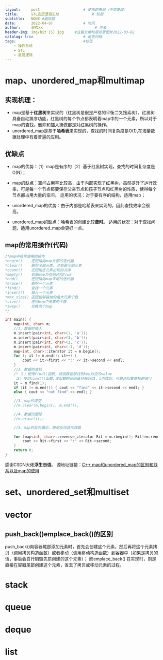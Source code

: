 ```yaml
---
layout:     post   				    # 使用的布局（不需要改）
title:      STL底层逻辑汇总				# 标题 
subtitle:   NONE #副标题
date:       2022-04-07 				# 时间
author:     谢玄xx 						# 作者
header-img: img/bit (5).jpg 	#这篇文章标题背景图片2022-03-02 
catalog: true 						# 是否归档
tags:								#标签
    - 操作系统
    - STL
    - 底层逻辑
---
```


# map、unordered_map和multimap

## 实现机理：
* map是基于**红黑树**来实现的（红黑树是很是严格的平衡二叉搜索树），红黑树具备自动排序功能，红黑树的每个节点都表明着map中的一个元素，所以对于map的查找，删除和插入操做都是对红黑树的操作。
* unordered_map是基于**哈希表**来实现的，查找的时间复杂度是O(1),在海量数据处理中有着普遍的应用。

## 优缺点

* map的优势：（1）map是有序的（2）基于红黑树实现，查找的时间复杂度是O(N)；
* map的缺点：空间占用率比较高，由于内部实现了红黑树，虽然提升了运行效率，可是每一个节点都要保存父亲节点和孩子节点和红黑树的性质，使得每个节点都占用大量的空间。
适用的状况：对于要有序的结构，适用map；

* unordered_map的优势：由于内部是哈希表来实现的，因此查找效率会很高。
* unordered_map的缺点：哈希表的创建比较**费时**。
适用的状况：对于查找问题，适用unordered_map会更好一点。

## map的常用操作(代码)

```CPP
/*map中经常使用的操作
*begin()	还回指向map头部的迭代器
*clear()	删除全部元素，注意是全部元素
*count()	还回指定元素出现的次序
*empty()	若是map为空则还回true
*end()		还回指向map末尾的迭代器
*erase()	删除一个元素
*find()		查找一个元素
*insert()	插入一个元素
*max_size()	还回能够容纳的最大元素个数
*size()		还回map中元素的个数
*swap()		交换两个map
*/

int main() {
	map<int, char> m;
	//1、数据的插入
	m.insert(pair<int, char>(1, 'a'));
	m.insert(pair<int, char>(3, 'b'));
	m.insert(pair<int, char>(2, 'c'));
	m.insert(pair<int, char>(-1, 'd'));
	map<int, char>::iterator it = m.begin();
	for (; it != m.end(); it++) {
		cout << it->first << ":" << it->second << endl;
	}
	//2、数据的查找
	/*（1）使用find()函数，该函数能够找到key对应的value
	（2）使用count()函数,该函数的还回值只有0和1，1为找到，可是还回要查找的值*/
	it = m.find(1);
	if (it != m.end()) { cout << "find" << it->second << endl; }
	else { cout << "not find" << endl; }

	//3、map的清空
	//m.clear(m.begin(), m.end());

	//4、数据的删除
	//m.erase(it);

	//5、map的反向遍历，使用反向迭代容器
	
	for (map<int, char>::reverse_iterator Rit = m.rbegin(); Rit!=m.rend(); Rit++) {
		cout << Rit->first << ":" << Rit->second;
	}
	return 0;
}
```

感谢CSDN大佬**浮生勿语**。 源地址链接：[C++ map和unordered_map的区别和联系以及map的使用](https://blog.csdn.net/qq_36381573/article/details/100622599)

# set、unordered_set和multiset

# vector

## push_back()emplace_back()的区别

push_back()向容器尾部添加元素时，⾸先会创建这个元素，然后再将这个元素拷贝（调⽤拷贝构造函数）或者移动（调⽤移动构造函数）到容器中（如果是拷贝的话，事后会⾃⾏销毁先前创建的这个元素）；
⽽emplace_back() 在实现时，则是直接在容器尾部创建这个元素，省去了拷贝或移动元素的过程。

# stack

# queue

# deque

# list
